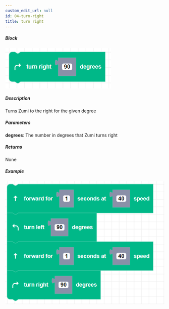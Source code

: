 ```yaml
---
custom_edit_url: null
id: 04-turn-right
title: turn right
---
```


##### Block

![Alt text](turn_right.png)

##### Description

Turns Zumi to the right for the given degree

##### Parameters

**degrees**: The number in degrees that Zumi turns right <br /> 

##### Returns

None

##### Example

![Alt text](turn_left_right_example.png)
